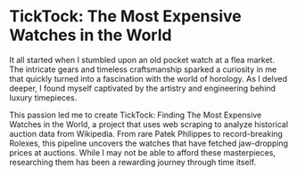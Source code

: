 # TickTock: The Most Expensive Watches in the World


It all started when I stumbled upon an old pocket watch at a flea market. The intricate gears and timeless craftsmanship sparked a curiosity in me that quickly turned into a fascination with the world of horology. As I delved deeper, I found myself captivated by the artistry and engineering behind luxury timepieces.

This passion led me to create TickTock: Finding The Most Expensive Watches in the World, a project that uses web scraping to analyze historical auction data from Wikipedia. From rare Patek Philippes to record-breaking Rolexes, this pipeline uncovers the watches that have fetched jaw-dropping prices at auctions. While I may not be able to afford these masterpieces, researching them has been a rewarding journey through time itself.

